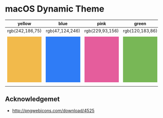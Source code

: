 # macOS Dynamic Theme

| yellow |  blue| pink | green | orange | graphite | red | purple |
| --- | --- | --- | --- | --- | ---| --- | --- |
| rgb(242,186,75) |  rgb(47,124,246)| rgb(229,93,156) | rgb(120,183,86) | rgb(232,135,58) | rgb(152,152,152)| rgb(207,71,69) |  rgb(138,69,146)|
| ![](./yellow.png)  | ![](./blue.png) | ![](./pink.png) | ![](./green.png) | ![](./orange.png) | ![](./graphite.png) | ![](./red.png) | ![](./purple.png)|

## Acknowledgemet

- http://pngwebicons.com/download/4525